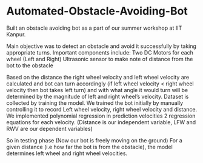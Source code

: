 # Automated-Obstacle-Avoiding-Bot
Built an obstacle avoiding bot as a part of our summer workshop at IIT Kanpur.

Main objective was to detect an obstacle and avoid it successfully by taking appropriate turns.
Important components include:
Two DC Motors for each wheel (Left and Right)
Ultrasonic sensor to make note of distance from the bot to the obstacle

Based on the distance the right wheel velocity and left wheel velocity are calculated and bot can turn accordingly (if left wheel velocity < right wheel velocity then bot takes left turn) and with what angle it would turn will be determined by the magnitude of left and right wheel’s velocity.
Dataset is collected by training the model.
We trained the bot initially by manually controlling it to record Left wheel velocity, right wheel velocity and distance.
We implemented polynomial regression in prediction velocities
2 regression equations for each velocity.
(Distance is our independent variable, LFW and RWV are our dependent variables)

So in testing phase (Now our bot is freely moving on the ground)
For a given distance (i.e how far the bot is from the obstacle), the model determines left wheel and right wheel velocities.

